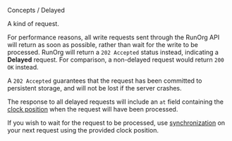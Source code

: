 Concepts / Delayed

A kind of request.

For performance reasons, all write requests sent through the RunOrg
API will return as soon as possible, rather than wait for the write to
be processed. RunOrg will return a `202 Accepted` status instead,
indicating a **Delayed** request. For comparison, a non-delayed
request would return `200 OK` instead.

A `202 Accepted` guarantees that the request has been committed to
persistent storage, and will not be lost if the server crashes.

The response to all delayed requests will include an `at` field
containing the [clock position](/docs/#/types/clock.js) when the
request will have been processed.

If you wish to wait for the request to be processed, use
[synchronization](/docs/#/concept/synchronization.md) on your next
request using the provided clock position.

 